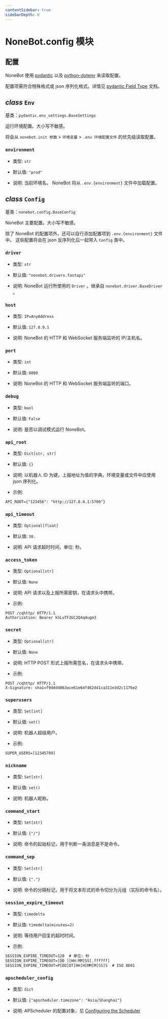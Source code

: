 ```yaml
---
contentSidebar: true
sidebarDepth: 0
---
```


# NoneBot.config 模块

## 配置

NoneBot 使用 [pydantic](https://pydantic-docs.helpmanual.io/) 以及 [python-dotenv](https://saurabh-kumar.com/python-dotenv/) 来读取配置。

配置项需符合特殊格式或 json 序列化格式。详情见 [pydantic Field Type](https://pydantic-docs.helpmanual.io/usage/types/) 文档。


## _class_ `Env`

基类：`pydantic.env_settings.BaseSettings`

运行环境配置。大小写不敏感。

将会从 `nonebot.init 参数` > `环境变量` > `.env 环境配置文件` 的优先级读取配置。


### `environment`


* 类型: `str`


* 默认值: `"prod"`


* 说明:
当前环境名。 NoneBot 将从 `.env.{environment}` 文件中加载配置。


## _class_ `Config`

基类：`nonebot.config.BaseConfig`

NoneBot 主要配置。大小写不敏感。

除了 NoneBot 的配置项外，还可以自行添加配置项到 `.env.{environment}` 文件中。
这些配置将会在 json 反序列化后一起带入 `Config` 类中。


### `driver`


* 类型: `str`


* 默认值: `"nonebot.drivers.fastapi"`


* 说明:
NoneBot 运行所使用的 `Driver` 。继承自 `nonebot.driver.BaseDriver` 。


### `host`


* 类型: `IPvAnyAddress`


* 默认值: `127.0.0.1`


* 说明:
NoneBot 的 HTTP 和 WebSocket 服务端监听的 IP/主机名。


### `port`


* 类型: `int`


* 默认值: `8080`


* 说明:
NoneBot 的 HTTP 和 WebSocket 服务端监听的端口。


### `debug`


* 类型: `bool`


* 默认值: `False`


* 说明:
是否以调试模式运行 NoneBot。


### `api_root`


* 类型: `Dict[str, str]`


* 默认值: `{}`


* 说明:
以机器人 ID 为键，上报地址为值的字典，环境变量或文件中应使用 json 序列化。


* 示例:

```default
API_ROOT={"123456": "http://127.0.0.1:5700"}
```


### `api_timeout`


* 类型: `Optional[float]`


* 默认值: `30.`


* 说明:
API 请求超时时间，单位: 秒。


### `access_token`


* 类型: `Optional[str]`


* 默认值: `None`


* 说明:
API 请求以及上报所需密钥，在请求头中携带。


* 示例:

```http
POST /cqhttp/ HTTP/1.1
Authorization: Bearer kSLuTF2GC2Q4q4ugm3
```


### `secret`


* 类型: `Optional[str]`


* 默认值: `None`


* 说明:
HTTP POST 形式上报所需签名，在请求头中携带。


* 示例:

```http
POST /cqhttp/ HTTP/1.1
X-Signature: sha1=f9ddd4863ace61e64f462d41ca311e3d2c1176e2
```


### `superusers`


* 类型: `Set[int]`


* 默认值: `set()`


* 说明:
机器人超级用户。


* 示例:

```default
SUPER_USERS=[12345789]
```


### `nickname`


* 类型: `Set[str]`


* 默认值: `set()`


* 说明:
机器人昵称。


### `command_start`


* 类型: `Set[str]`


* 默认值: `{"/"}`


* 说明:
命令的起始标记，用于判断一条消息是不是命令。


### `command_sep`


* 类型: `Set[str]`


* 默认值: `{"."}`


* 说明:
命令的分隔标记，用于将文本形式的命令切分为元组（实际的命令名）。


### `session_expire_timeout`


* 类型: `timedelta`


* 默认值: `timedelta(minutes=2)`


* 说明:
等待用户回复的超时时间。


* 示例:

```default
SESSION_EXPIRE_TIMEOUT=120  # 单位: 秒
SESSION_EXPIRE_TIMEOUT=[DD ][HH:MM]SS[.ffffff]
SESSION_EXPIRE_TIMEOUT=P[DD]DT[HH]H[MM]M[SS]S  # ISO 8601
```


### `apscheduler_config`


* 类型: `dict`


* 默认值: `{"apscheduler.timezone": "Asia/Shanghai"}`


* 说明:
APScheduler 的配置对象，见 [Configuring the Scheduler](https://apscheduler.readthedocs.io/en/latest/userguide.html#configuring-the-scheduler)
